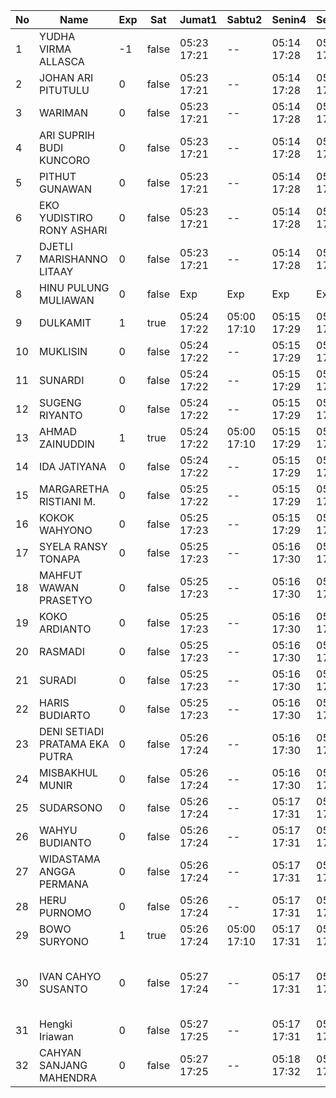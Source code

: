 | No | Name | Exp | Sat | Jumat1 | Sabtu2 | Senin4 | Selasa5 | Rabu6 | Kamis7 | Jumat8 | Sabtu9 | Senin11 | Selasa12 | Rabu13 | Kamis14 | Jumat15 | Sabtu16 | Senin18 | Selasa19 | Rabu20 | Kamis21 | Jumat22 | Sabtu23 | Senin25 | Selasa26 | Rabu27 | Kamis28 | Jumat29 | Sabtu30 | Senin2 | Selasa3 | Rabu4 | Kamis5 | Jumat6 | Sabtu7 | Senin9 | Selasa10 | Rabu11 | Kamis12 | Jumat13 | Sabtu14 | Senin16 | Selasa17 | Rabu18 | Kamis19 | Jumat20 | Sabtu21 | Senin23 | Selasa24 | Rabu25 | Kamis26 | Jumat27 | Sabtu28 |
|-----|-----|-----|-----|-----|-----|-----|-----|-----|-----|-----|-----|-----|-----|-----|-----|-----|-----|-----|-----|-----|-----|-----|-----|-----|-----|-----|-----|-----|-----|-----|-----|-----|-----|-----|-----|-----|-----|-----|-----|-----|-----|-----|-----|-----|-----|-----|-----|-----|-----|-----|-----|-----|-----|
| 1 | YUDHA VIRMA ALLASCA | -1 | false | 05:23 17:21 | -- | 05:14 17:28 | 05:27 17:08 | 05:21 17:13 | 05:25 17:05 | 05:25 17:21 | -- | 05:22 17:03 | 05:22 17:14 | 05:12 17:03 | 05:23 17:13 | 05:02 17:16 | -- | 05:00 17:17 | 05:27 17:15 | 05:21 17:07 | 05:01 17:11 | 06:12 17:20 | -- | 05:17 17:22 | 05:10 17:27 | 05:08 17:08 | 05:04 17:18 | 05:07 17:24 | -- | 05:16 17:13 | 05:20 17:04 | 05:27 17:18 | 05:10 17:10 | 05:17 17:11 | -- | 05:02 17:21 | 05:24 17:04 | 05:25 17:02 | 05:26 19:19 | 05:25 19:16 | -- | 05:06 19:28 | 05:17 19:20 | 05:02 19:04 | 05:29 19:04 | 05:15 19:15 | -- | 05:08 19:20 | 05:06 19:03 | 05:26 19:04 | 05:10 19:26 | 05:11 19:06 | -- |
| 2 | JOHAN ARI PITUTULU | 0 | false | 05:23 17:21 | -- | 05:14 17:28 | 05:27 17:08 | 05:21 17:13 | 05:25 17:05 | 05:25 17:21 | -- | 05:22 17:03 | 05:22 17:14 | 05:12 17:03 | 05:23 17:13 | 05:02 17:16 | -- | 05:00 17:17 | 05:27 17:15 | 05:21 17:07 | 05:01 17:11 | 06:12 17:20 | -- | 05:17 17:22 | 05:10 17:27 | 05:08 17:08 | 05:04 17:18 | 05:07 17:24 | -- | 05:16 17:13 | 05:20 17:04 | 05:27 17:18 | 05:10 17:10 | 05:17 17:11 | -- | 05:02 17:21 | 05:24 17:04 | 05:25 17:02 | 05:26 19:19 | 05:25 19:16 | -- | 05:06 19:28 | 05:17 19:20 | 05:02 19:04 | 05:29 19:04 | 05:15 19:15 | -- | 05:08 19:20 | 05:06 19:03 | 05:26 19:04 | 05:10 19:26 | 05:11 19:06 | -- |
| 3 | WARIMAN | 0 | false | 05:23 17:21 | -- | 05:14 17:28 | 05:27 17:08 | 05:21 17:13 | 05:25 17:05 | 05:25 17:21 | -- | 05:22 17:03 | 05:22 17:14 | 05:12 17:03 | 05:23 17:13 | 05:02 17:16 | -- | 05:00 17:17 | 05:27 17:15 | 05:21 17:07 | 05:01 17:11 | 06:12 17:20 | -- | 05:17 17:22 | 05:10 17:27 | 05:08 17:08 | 05:04 17:18 | 05:07 17:24 | -- | 05:16 17:13 | 05:20 17:04 | 05:27 17:18 | 05:10 17:10 | 05:17 17:11 | -- | 05:02 17:21 | 05:24 17:04 | 05:25 17:02 | 05:26 19:19 | 05:25 19:16 | -- | 05:06 19:28 | 05:17 19:20 | 05:02 19:04 | 05:29 19:04 | 05:15 19:15 | -- | 05:08 19:20 | 05:06 19:03 | 05:26 19:04 | 05:10 19:26 | 05:11 19:06 | -- |
| 4 | ARI SUPRIH BUDI KUNCORO | 0 | false | 05:23 17:21 | -- | 05:14 17:28 | 05:27 17:08 | 05:21 17:13 | 05:25 17:05 | 05:25 17:21 | -- | 05:22 17:03 | 05:22 17:14 | 05:12 17:03 | 05:23 17:13 | 05:02 17:16 | -- | 05:00 17:17 | 05:27 17:15 | 05:21 17:07 | 05:01 17:11 | 06:12 17:20 | -- | 05:17 17:22 | 05:10 17:27 | 05:08 17:08 | 05:04 17:18 | 05:07 17:24 | -- | 05:16 17:13 | 05:20 17:04 | 05:27 17:18 | 05:10 17:10 | 05:17 17:11 | -- | 05:02 17:21 | 05:24 17:04 | 05:25 17:02 | 05:26 19:19 | 05:25 19:16 | -- | 05:06 19:28 | 05:17 19:20 | 05:02 19:04 | 05:29 19:04 | 05:15 19:15 | -- | 05:08 19:20 | 05:06 19:03 | 05:26 19:04 | 05:10 19:26 | 05:11 19:06 | -- |
| 5 | PITHUT GUNAWAN | 0 | false | 05:23 17:21 | -- | 05:14 17:28 | 05:27 17:08 | 05:21 17:13 | 05:25 17:05 | 05:25 17:21 | -- | 05:22 17:03 | 05:22 17:14 | 05:12 17:03 | 05:23 17:13 | 05:02 17:16 | -- | 05:00 17:17 | 05:27 17:15 | 05:21 17:07 | 05:01 17:11 | 06:12 17:20 | -- | 05:17 17:22 | 05:10 17:27 | 05:08 17:08 | 05:04 17:18 | 05:07 17:24 | -- | 05:16 17:13 | 05:20 17:04 | 05:27 17:18 | 05:10 17:10 | 05:17 17:11 | -- | 05:02 17:21 | 05:24 17:04 | 05:25 17:02 | 05:26 19:19 | 05:25 19:16 | -- | 05:06 19:28 | 05:17 19:20 | 05:02 19:04 | 05:29 19:04 | 05:15 19:15 | -- | 05:08 19:20 | 05:06 19:03 | 05:26 19:04 | 05:10 19:26 | 05:11 19:06 | -- |
| 6 | EKO YUDISTIRO RONY ASHARI | 0 | false | 05:23 17:21 | -- | 05:14 17:28 | 05:27 17:08 | 05:21 17:13 | 05:25 17:05 | 05:25 17:21 | -- | 05:22 17:03 | 05:22 17:14 | 05:12 17:03 | 05:23 17:13 | 05:02 17:16 | -- | 05:00 17:17 | 05:27 17:15 | 05:21 17:07 | 05:01 17:11 | 06:12 17:20 | -- | 05:17 17:22 | 05:10 17:27 | 05:08 17:08 | 05:04 17:18 | 05:07 17:24 | -- | 05:16 17:13 | 05:20 17:04 | 05:27 17:18 | 05:10 17:10 | 05:17 17:11 | -- | 05:02 17:21 | 05:24 17:04 | 05:25 17:02 | 05:26 19:19 | 05:25 19:16 | -- | 05:06 19:28 | 05:17 19:20 | 05:02 19:04 | 05:29 19:04 | 05:15 19:15 | -- | 05:08 19:20 | 05:06 19:03 | 05:26 19:04 | 05:10 19:26 | 05:11 19:06 | -- |
| 7 | DJETLI MARISHANNO LITAAY | 0 | false | 05:23 17:21 | -- | 05:14 17:28 | 05:27 17:08 | 05:21 17:13 | 05:25 17:06 | 05:25 17:22 | -- | 05:22 17:03 | 05:22 17:14 | 05:12 17:03 | 05:23 17:14 | 05:02 17:16 | -- | 05:00 17:17 | 05:27 17:15 | 05:21 17:07 | 05:01 17:12 | 06:12 17:20 | -- | 05:17 17:22 | 05:10 17:28 | 05:08 17:08 | 05:04 17:18 | 05:07 17:24 | -- | 05:16 17:13 | 05:20 17:04 | 05:27 17:18 | 05:10 17:10 | 05:17 17:11 | -- | 05:02 17:22 | 05:24 17:04 | 05:25 17:02 | 05:26 19:19 | 05:25 19:16 | -- | 05:06 19:28 | 05:17 19:20 | 05:02 19:04 | 05:29 19:04 | 05:15 19:15 | -- | 05:08 19:20 | 05:06 19:03 | 05:26 19:04 | 05:10 19:26 | 05:11 19:06 | -- |
| 8 | HINU PULUNG MULIAWAN | 0 | false | Exp | Exp | Exp | Exp | Exp | Exp | Exp | Exp | Exp | Exp | Exp | Exp | Exp | Exp | Exp | Exp | Exp | Exp | Exp | Exp | Exp | Exp | Exp | Exp | Exp | Exp | Exp | Exp | Exp | Exp | Exp | Exp | Exp | Exp | Exp | Exp | Exp | Exp | Exp | Exp | Exp | Exp | Exp | Exp | Exp | Exp | Exp | Exp | Exp | Exp |
| 9 | DULKAMIT | 1 | true | 05:24 17:22 | 05:00 17:10 | 05:15 17:29 | 05:28 17:09 | 05:22 17:14 | 05:26 17:06 | 05:26 17:22 | 05:22 17:28 | 05:23 17:04 | 05:23 17:15 | 05:13 17:04 | 05:24 17:14 | 05:03 17:17 | 05:21 17:17 | 05:01 17:18 | 05:28 17:16 | 05:22 17:08 | 05:02 17:12 | 05:43 17:21 | 05:11 17:14 | 05:18 17:23 | 05:11 17:28 | 05:09 17:09 | 05:05 17:19 | 05:08 17:25 | 05:26 17:26 | 05:17 17:14 | 05:21 17:05 | 05:28 17:19 | 05:11 17:11 | 05:18 17:12 | 05:28 17:06 | 05:03 17:22 | 05:25 17:05 | 05:26 17:03 | 05:27 19:20 | 05:26 19:17 | 05:14 19:28 | 05:07 19:29 | 05:18 19:21 | 05:03 19:05 | 05:30 19:05 | 05:16 19:16 | 05:16 19:15 | 05:09 19:21 | 05:07 19:04 | 05:27 19:05 | 05:11 19:27 | 05:12 19:07 | 05:17 - |
| 10 | MUKLISIN | 0 | false | 05:24 17:22 | -- | 05:15 17:29 | 05:28 17:09 | 05:22 17:14 | 05:26 17:06 | 05:26 17:22 | -- | 05:23 17:04 | 05:23 17:15 | 05:13 17:04 | 05:24 17:14 | 05:03 17:17 | -- | 05:01 17:18 | 05:28 17:16 | 05:22 17:08 | 05:02 17:12 | 06:13 17:21 | -- | 05:18 17:23 | 05:11 17:28 | 05:09 17:09 | 05:05 17:19 | 05:08 17:25 | -- | 05:17 17:14 | 05:21 17:05 | 05:28 17:19 | 05:11 17:11 | 05:18 17:12 | -- | 05:03 17:22 | 05:25 17:05 | 05:26 17:03 | 05:27 19:20 | 05:26 19:17 | -- | 05:07 19:29 | 05:18 19:21 | 05:03 19:05 | 05:30 19:05 | 05:16 19:16 | -- | 05:09 19:21 | 05:07 19:04 | 05:27 19:05 | 05:11 19:27 | 05:12 19:07 | -- |
| 11 | SUNARDI | 0 | false | 05:24 17:22 | -- | 05:15 17:29 | 05:28 17:09 | 05:22 17:14 | 05:26 17:06 | 05:26 17:22 | -- | 05:23 17:04 | 05:23 17:15 | 05:13 17:04 | 05:24 17:14 | 05:03 17:17 | -- | 05:01 17:18 | 05:28 17:16 | 05:22 17:08 | 05:02 17:12 | 06:13 17:21 | -- | 05:18 17:23 | 05:11 17:28 | 05:09 17:09 | 05:05 17:19 | 05:08 17:25 | -- | 05:17 17:14 | 05:21 17:05 | 05:28 17:19 | 05:11 17:11 | 05:18 17:12 | -- | 05:03 17:22 | 05:25 17:05 | 05:26 17:03 | 05:27 19:20 | 05:26 19:17 | -- | 05:07 19:29 | 05:18 19:21 | 05:03 19:05 | 05:30 19:05 | 05:16 19:16 | -- | 05:09 19:21 | 05:07 19:04 | 05:27 19:05 | 05:11 19:27 | 05:12 19:07 | -- |
| 12 | SUGENG RIYANTO | 0 | false | 05:24 17:22 | -- | 05:15 17:29 | 05:28 17:09 | 05:22 17:14 | 05:26 17:06 | 05:26 17:22 | -- | 05:23 17:04 | 05:23 17:15 | 05:13 17:04 | 05:24 17:14 | 05:03 17:17 | -- | 05:01 17:18 | 05:28 17:16 | 05:22 17:08 | 05:02 17:12 | 06:13 17:21 | -- | 05:18 17:23 | 05:11 17:28 | 05:09 17:09 | 05:05 17:19 | 05:08 17:25 | -- | 05:17 17:14 | 05:21 17:05 | 05:28 17:19 | 05:11 17:11 | 05:18 17:12 | -- | 05:03 17:22 | 05:25 17:05 | 05:26 17:03 | 05:27 19:20 | 05:26 19:17 | -- | 05:07 19:29 | 05:18 19:21 | 05:03 19:05 | 05:30 19:05 | 05:16 19:16 | -- | 05:09 19:21 | 05:07 19:04 | 05:27 19:05 | 05:11 19:27 | 05:12 19:07 | -- |
| 13 | AHMAD ZAINUDDIN | 1 | true | 05:24 17:22 | 05:00 17:10 | 05:15 17:29 | 05:28 17:09 | 05:22 17:14 | 05:26 17:06 | 05:26 17:22 | 05:22 17:28 | 05:23 17:04 | 05:23 17:15 | 05:13 17:04 | 05:24 17:14 | 05:03 17:17 | 05:21 17:17 | 05:01 17:18 | 05:28 17:16 | 05:22 17:08 | 05:02 17:12 | 06:13 17:21 | 05:11 17:14 | 05:18 17:23 | 05:11 17:28 | 05:09 17:09 | 05:05 17:19 | 05:08 17:25 | 05:26 17:26 | 05:17 17:14 | 05:21 17:05 | 05:28 17:19 | 05:11 17:11 | 05:18 17:12 | 05:28 17:06 | 05:03 17:22 | 05:25 17:05 | 05:26 17:03 | 05:27 19:20 | 05:26 19:17 | 05:14 19:28 | 05:07 19:29 | 05:18 19:21 | 05:03 19:05 | 05:30 19:05 | 05:16 19:16 | 05:16 19:15 | 05:09 19:21 | 05:07 19:04 | 05:27 19:05 | 05:11 19:27 | 05:12 19:07 | 05:17 - |
| 14 | IDA JATIYANA | 0 | false | 05:24 17:22 | -- | 05:15 17:29 | 05:28 17:09 | 05:22 17:14 | 05:26 17:06 | 05:26 17:22 | -- | 05:23 17:04 | 05:23 17:15 | 05:13 17:04 | 05:24 17:14 | 05:03 17:17 | -- | 05:01 17:18 | 05:28 17:16 | 05:22 17:08 | 05:02 17:12 | 06:13 17:21 | -- | 05:18 17:23 | 05:11 17:28 | 05:09 17:09 | 05:05 17:19 | 05:08 17:25 | -- | 05:17 17:14 | 05:21 17:05 | 05:28 17:19 | 05:11 17:11 | 05:18 17:12 | -- | 05:03 17:22 | 05:25 17:05 | 05:26 17:03 | 05:27 19:20 | 05:26 19:17 | -- | 05:07 19:29 | 05:18 19:21 | 05:03 19:05 | 05:30 19:05 | 05:16 19:16 | -- | 05:09 19:21 | 05:07 19:04 | 05:27 19:05 | 05:11 19:27 | 05:12 19:07 | -- |
| 15 | MARGARETHA RISTIANI M. | 0 | false | 05:25 17:22 | -- | 05:15 17:29 | 05:28 17:09 | 05:22 17:14 | 05:26 17:06 | 05:26 17:23 | -- | 05:23 17:04 | 05:23 17:15 | 05:13 17:04 | 05:24 17:15 | 05:03 17:17 | -- | 05:01 17:18 | 05:28 17:16 | 05:22 17:08 | 05:03 17:13 | 06:13 17:21 | -- | 05:18 17:23 | 05:11 17:29 | 05:09 17:10 | 05:05 17:19 | 05:08 17:25 | -- | 05:17 17:14 | 05:21 17:05 | 05:28 17:19 | 05:11 17:11 | 05:18 17:13 | -- | 05:03 17:22 | 05:25 17:05 | 05:26 17:03 | 05:27 19:20 | 05:26 19:17 | -- | 05:07 19:29 | 05:18 19:21 | 05:03 19:05 | 05:30 19:05 | 05:16 19:16 | -- | 05:09 19:21 | 05:07 19:04 | 05:27 19:05 | 05:11 19:27 | 05:12 19:07 | -- |
| 16 | KOKOK WAHYONO | 0 | false | 05:25 17:23 | -- | 05:15 17:29 | 05:28 17:09 | 05:22 17:14 | 05:26 17:07 | 05:27 17:23 | -- | 05:24 17:05 | 05:23 17:16 | 05:14 17:05 | 05:25 17:15 | 05:04 17:18 | -- | 05:02 17:19 | 05:28 17:17 | 05:23 17:09 | 05:03 17:13 | 06:14 17:22 | -- | 05:19 17:24 | 05:12 17:29 | 05:10 17:10 | 05:06 17:20 | 05:09 17:26 | -- | 05:18 17:15 | 05:21 17:05 | 05:28 17:19 | 05:11 17:12 | 05:18 17:13 | -- | 05:03 17:23 | 05:25 17:05 | 05:26 17:04 | 05:27 19:20 | 05:26 19:17 | -- | 05:07 19:30 | 05:18 19:22 | 05:03 19:05 | 05:30 19:05 | 05:16 19:16 | -- | 05:09 19:21 | 05:07 19:05 | 05:27 19:05 | 05:11 19:27 | 05:12 19:07 | -- |
| 17 | SYELA RANSY TONAPA | 0 | false | 05:25 17:23 | -- | 05:16 17:30 | 05:29 17:10 | 05:23 17:15 | 05:27 17:07 | 05:27 17:23 | -- | 05:24 17:05 | 05:24 17:16 | 05:14 17:05 | 05:25 17:15 | 05:04 17:18 | -- | 05:02 17:19 | 05:29 17:17 | 05:23 17:09 | 05:03 17:13 | 06:14 17:22 | -- | 05:19 17:24 | 05:12 17:29 | 05:10 17:10 | 05:06 17:20 | 05:09 17:26 | -- | 05:18 17:15 | 05:22 17:06 | 05:29 17:20 | 05:12 17:12 | 05:19 17:13 | -- | 05:04 17:23 | 05:26 17:06 | 05:27 17:04 | 05:28 19:21 | 05:27 19:18 | -- | 05:08 19:30 | 05:19 19:22 | 05:04 19:06 | 05:31 19:06 | 05:17 19:17 | -- | 05:10 19:22 | 05:08 19:05 | 05:28 19:06 | 05:12 19:28 | 05:13 19:08 | -- |
| 18 | MAHFUT WAWAN PRASETYO | 0 | false | 05:25 17:23 | -- | 05:16 17:30 | 05:29 17:10 | 05:23 17:15 | 05:27 17:07 | 05:27 17:23 | -- | 05:24 17:05 | 05:24 17:16 | 05:14 17:05 | 05:25 17:15 | 05:04 17:18 | -- | 05:02 17:19 | 05:29 17:17 | 05:23 17:09 | 05:03 17:13 | 05:28 17:22 | -- | 05:19 17:24 | 05:12 17:29 | 05:10 17:10 | 05:06 17:20 | 05:09 17:26 | -- | 05:18 17:15 | 05:22 17:06 | 05:29 17:20 | 05:12 17:12 | 05:19 17:13 | -- | 05:04 17:23 | 05:26 17:06 | 05:27 17:04 | 05:28 19:21 | 05:27 19:18 | -- | 05:08 19:30 | 05:19 19:22 | 05:04 19:06 | 05:31 19:06 | 05:17 19:17 | -- | 05:10 19:22 | 05:08 19:05 | 05:28 19:06 | 05:12 19:28 | 05:13 19:08 | -- |
| 19 | KOKO ARDIANTO | 0 | false | 05:25 17:23 | -- | 05:16 17:30 | 05:29 17:10 | 05:23 17:15 | 05:27 17:07 | 05:27 17:23 | -- | 05:24 17:05 | 05:24 17:16 | 05:14 17:05 | 05:25 17:15 | 05:04 17:18 | -- | 05:02 17:19 | 05:29 17:17 | 05:23 17:09 | 05:03 17:13 | 06:14 17:22 | -- | 05:19 17:24 | 05:12 17:29 | 05:10 17:10 | 05:06 17:20 | 05:09 17:26 | -- | 05:18 17:15 | 05:22 17:06 | 05:29 17:20 | 05:12 17:12 | 05:19 17:13 | -- | 05:04 17:23 | 05:26 17:06 | 05:27 17:04 | 05:28 19:21 | 05:27 19:18 | -- | 05:08 19:30 | 05:19 19:22 | 05:04 19:06 | 05:31 19:06 | 05:17 19:17 | -- | 05:10 19:22 | 05:08 19:05 | 05:28 19:06 | 05:12 19:28 | 05:13 19:08 | -- |
| 20 | RASMADI | 0 | false | 05:25 17:23 | -- | 05:16 17:30 | 05:29 17:10 | 05:23 17:15 | 05:27 17:07 | 05:27 17:23 | -- | 05:24 17:05 | 05:24 17:16 | 05:14 17:05 | 05:25 17:15 | 05:04 17:18 | -- | 05:02 17:19 | 05:29 17:17 | 05:23 17:09 | 05:03 17:13 | 06:14 17:22 | -- | 05:19 17:24 | 05:12 17:29 | 05:10 17:10 | 05:06 17:20 | 05:09 17:26 | -- | 05:18 17:15 | 05:22 17:06 | 05:29 17:20 | 05:12 17:12 | 05:19 17:13 | -- | 05:04 17:23 | 05:26 17:06 | 05:27 17:04 | 05:28 19:21 | 05:27 19:18 | -- | 05:08 19:30 | 05:19 19:22 | 05:04 19:06 | 05:31 19:06 | 05:17 19:17 | -- | 05:10 19:22 | 05:08 19:05 | 05:28 19:06 | 05:12 19:28 | 05:13 19:08 | -- |
| 21 | SURADI | 0 | false | 05:25 17:23 | -- | 05:16 17:30 | 05:29 17:10 | 05:23 17:15 | 05:27 17:07 | 05:27 17:24 | -- | 05:24 17:05 | 05:24 17:16 | 05:14 17:05 | 05:25 17:15 | 05:04 17:18 | -- | 05:02 17:19 | 05:29 17:17 | 05:23 17:09 | 05:04 17:13 | 06:14 17:22 | -- | 05:19 17:24 | 05:12 17:29 | 05:10 17:10 | 05:06 17:20 | 05:09 17:26 | -- | 05:18 17:15 | 05:22 17:06 | 05:29 17:20 | 05:12 17:12 | 05:19 17:13 | -- | 05:04 17:23 | 05:26 17:06 | 05:27 17:04 | 05:28 19:21 | 05:27 19:18 | -- | 05:08 19:30 | 05:19 19:22 | 05:04 19:06 | 05:31 19:06 | 05:17 19:17 | -- | 05:10 19:22 | 05:08 19:05 | 05:28 19:06 | 05:12 19:28 | 05:13 19:08 | -- |
| 22 | HARIS BUDIARTO | 0 | false | 05:25 17:23 | -- | 05:16 17:30 | 05:29 17:10 | 05:23 17:15 | 05:27 17:07 | 05:27 17:24 | -- | 05:24 17:05 | 05:24 17:16 | 05:14 17:05 | 05:25 17:16 | 05:04 17:18 | -- | 05:02 17:19 | 05:29 17:17 | 05:23 17:09 | 05:04 17:14 | 06:14 17:22 | -- | 05:19 17:24 | 05:12 17:30 | 05:10 17:10 | 05:06 17:20 | 05:09 17:26 | -- | 05:18 17:15 | 05:22 17:06 | 05:29 17:20 | 05:12 17:12 | 05:19 17:13 | -- | 05:04 17:23 | 05:26 17:06 | 05:27 17:04 | 05:28 19:21 | 05:27 19:18 | -- | 05:08 19:30 | 05:19 19:22 | 05:04 19:06 | 05:31 19:06 | 05:17 19:17 | -- | 05:10 19:22 | 05:08 19:05 | 05:28 19:06 | 05:12 19:28 | 05:13 19:08 | -- |
| 23 | DENI SETIADI PRATAMA EKA PUTRA | 0 | false | 05:26 17:24 | -- | 05:16 17:30 | 05:29 17:10 | 05:23 17:15 | 05:27 17:08 | 05:27 17:24 | -- | 05:25 17:06 | 05:24 17:16 | 05:14 17:06 | 05:25 17:16 | 05:04 17:19 | -- | 05:02 17:20 | 05:29 17:18 | 05:24 17:10 | 05:04 17:14 | 06:14 17:23 | -- | 05:20 17:25 | 05:13 17:30 | 05:11 17:11 | 05:06 17:21 | 05:09 17:27 | -- | 05:19 17:15 | 05:22 17:06 | 05:29 17:20 | 05:12 17:12 | 05:19 17:14 | -- | 05:04 17:24 | 05:26 17:06 | 05:27 17:05 | 05:28 19:21 | 05:27 19:18 | -- | 05:08 19:30 | 05:19 19:22 | 05:04 19:06 | 05:31 19:06 | 05:17 19:17 | -- | 05:10 19:22 | 05:08 19:05 | 05:28 19:06 | 05:12 19:28 | 05:13 19:08 | -- |
| 24 | MISBAKHUL MUNIR | 0 | false | 05:26 17:24 | -- | 05:16 17:30 | 05:29 17:10 | 05:23 17:15 | 05:27 17:08 | 05:28 17:24 | -- | 05:25 17:06 | 05:25 17:17 | 05:15 17:06 | 05:26 17:16 | 05:05 17:19 | -- | 05:03 17:20 | 05:30 17:18 | 05:24 17:10 | 05:04 17:14 | 06:15 17:23 | -- | 05:20 17:25 | 05:13 17:30 | 05:11 17:11 | 05:07 17:21 | 05:10 17:27 | -- | 05:19 17:16 | 05:23 17:06 | 05:30 17:21 | 05:13 17:13 | 05:19 17:14 | -- | 05:04 17:24 | 05:26 17:06 | 05:27 17:05 | 05:28 19:22 | 05:27 19:19 | -- | 05:08 19:31 | 05:20 19:23 | 05:05 19:07 | 05:32 19:07 | 05:18 19:18 | -- | 05:10 19:23 | 05:09 19:06 | 05:28 19:07 | 05:12 19:29 | 05:13 19:08 | -- |
| 25 | SUDARSONO | 0 | false | 05:26 17:24 | -- | 05:17 17:31 | 05:30 17:11 | 05:24 17:16 | 05:28 17:08 | 05:28 17:24 | -- | 05:25 17:06 | 05:25 17:17 | 05:15 17:06 | 05:26 17:16 | 05:05 17:19 | -- | 05:03 17:20 | 05:30 17:18 | 05:24 17:10 | 05:04 17:14 | 06:15 17:23 | -- | 05:20 17:25 | 05:13 17:30 | 05:11 17:11 | 05:07 17:21 | 05:10 17:27 | -- | 05:19 17:16 | 05:23 17:07 | 05:30 17:21 | 05:13 17:13 | 05:20 17:14 | -- | 05:05 17:24 | 05:27 17:07 | 05:28 17:05 | 05:29 19:22 | 05:28 19:19 | -- | 05:09 19:31 | 05:20 19:23 | 05:05 19:07 | 05:32 19:07 | 05:18 19:18 | -- | 05:11 19:23 | 05:09 19:06 | 05:29 19:07 | 05:13 19:29 | 05:14 19:09 | -- |
| 26 | WAHYU BUDIANTO | 0 | false | 05:26 17:24 | -- | 05:17 17:31 | 05:30 17:11 | 05:24 17:16 | 05:28 17:08 | 05:28 17:24 | -- | 05:25 17:06 | 05:25 17:17 | 05:15 17:06 | 05:26 17:16 | 05:05 17:19 | -- | 05:03 17:20 | 05:30 17:18 | 05:24 17:10 | 05:04 17:14 | 06:15 17:23 | -- | 05:20 17:25 | 05:13 17:30 | 05:11 17:11 | 05:07 17:21 | 05:10 17:27 | -- | 05:19 17:16 | 05:23 17:07 | 05:30 17:21 | 05:13 17:13 | 05:20 17:14 | -- | 05:05 17:24 | 05:27 17:07 | 05:28 17:05 | 05:29 19:22 | 05:28 19:19 | -- | 05:09 19:31 | 05:20 19:23 | 05:05 19:07 | 05:32 19:07 | 05:18 19:18 | -- | 05:11 19:23 | 05:09 19:06 | 05:29 19:07 | 05:13 19:29 | 05:14 19:09 | -- |
| 27 | WIDASTAMA ANGGA PERMANA | 0 | false | 05:26 17:24 | -- | 05:17 17:31 | 05:30 17:11 | 05:24 17:16 | 05:28 17:08 | 05:28 17:24 | -- | 05:25 17:06 | 05:25 17:17 | 05:15 17:06 | 05:26 17:16 | 05:05 17:19 | -- | 05:03 17:20 | 05:30 17:18 | 05:24 17:10 | 05:04 17:14 | 06:15 17:23 | -- | 05:20 17:25 | 05:13 17:30 | 05:11 17:11 | 05:07 17:21 | 05:10 17:27 | -- | 05:19 17:16 | 05:23 17:07 | 05:30 17:21 | 05:13 17:13 | 05:20 17:14 | -- | 05:05 17:24 | 05:27 17:07 | 05:28 17:05 | 05:29 19:22 | 05:28 19:19 | -- | 05:09 19:31 | 05:20 19:23 | 05:05 19:07 | 05:32 19:07 | 05:18 19:18 | -- | 05:11 19:23 | 05:09 19:06 | 05:29 19:07 | 05:13 19:29 | 05:14 19:09 | -- |
| 28 | HERU PURNOMO | 0 | false | 05:26 17:24 | -- | 05:17 17:31 | 05:30 17:11 | 05:24 17:16 | 05:28 17:08 | 05:28 17:25 | -- | 05:25 17:06 | 05:25 17:17 | 05:15 17:06 | 05:26 17:16 | 05:05 17:19 | -- | 05:03 17:20 | 05:30 17:18 | 05:24 17:10 | 05:05 17:14 | 06:15 17:23 | -- | 05:20 17:25 | 05:13 17:30 | 05:11 17:11 | 05:07 17:21 | 05:10 17:27 | -- | 05:19 17:16 | 05:23 17:07 | 05:30 17:21 | 05:13 17:13 | 05:20 17:14 | -- | 05:05 17:24 | 05:27 17:07 | 05:28 17:05 | 05:29 19:22 | 05:28 19:19 | -- | 05:09 19:31 | 05:20 19:23 | 05:05 19:07 | 05:32 19:07 | 05:18 19:18 | -- | 05:11 19:23 | 05:09 19:06 | 05:29 19:07 | 05:13 19:29 | 05:14 19:09 | -- |
| 29 | BOWO SURYONO | 1 | true | 05:26 17:24 | 05:00 17:10 | 05:17 17:31 | 05:30 17:11 | 05:24 17:16 | 05:28 17:08 | 05:28 17:25 | 05:22 17:28 | 05:25 17:06 | 05:25 17:17 | 05:15 17:06 | 05:26 17:17 | 05:05 17:19 | 05:21 17:17 | 05:03 17:20 | 05:30 17:18 | 05:24 17:10 | 05:05 17:14 | 06:15 17:24 | 05:11 17:14 | 05:20 17:25 | 05:13 17:31 | 05:11 17:11 | 05:07 17:21 | 05:10 17:28 | 05:26 17:26 | 05:19 17:16 | 05:23 17:07 | 05:30 17:21 | 05:13 17:13 | 05:20 17:14 | 05:28 17:06 | 05:05 17:24 | 05:27 17:07 | 05:28 17:05 | 05:29 19:22 | 05:28 19:19 | 05:14 19:28 | 05:09 19:31 | 05:20 19:23 | 05:05 19:07 | 05:32 19:07 | 05:18 19:18 | 05:16 19:15 | 05:11 19:23 | 05:09 19:06 | 05:29 19:07 | 05:13 19:29 | 05:14 19:09 | 05:17 - |
| 30 | IVAN CAHYO SUSANTO | 0 | false | 05:27 17:24 | -- | 05:17 17:31 | 05:30 17:11 | 05:24 17:16 | 05:28 17:09 | 05:28 17:25 | -- | 05:26 17:07 | 05:25 17:17 | 05:15 17:07 | 05:26 17:17 | 05:05 17:20 | -- | 05:03 17:21 | 05:30 17:19 | 05:25 17:10 | 05:05 17:15 | 06:15 17:24 | -- | 05:21 17:26 | 05:14 17:31 | 05:11 17:12 | 05:07 17:22 | 05:10 17:28 | -- | 05:19 17:16 | 05:23 17:07 | 05:30 17:21 | 05:13 - | Username atau Password anda Salah. | Username atau Password anda Salah. | -- | Username atau Password anda Salah. | Username atau Password anda Salah. | Username atau Password anda Salah. | Username atau Password anda Salah. | 19:22 19:22 | 05:28 19:19 | -- | 05:09 19:31 | 05:20 19:23 | 05:05 19:07 | 05:32 19:07 | 05:18 19:18 | -- | 05:11 19:23 | 05:09 19:06 | 05:29 19:07 | 05:13 19:29 | 05:14 19:09 | -- |
| 31 | Hengki Iriawan | 0 | false | 05:27 17:25 | -- | 05:17 17:31 | 05:30 17:11 | 05:24 17:16 | 05:28 17:09 | 05:29 17:25 | -- | 05:26 17:07 | 05:26 17:18 | 05:16 17:07 | 05:27 17:17 | 05:06 17:20 | -- | 05:04 17:21 | 05:30 17:19 | 05:25 17:11 | 05:05 17:15 | 06:16 17:24 | -- | 05:21 17:26 | 05:14 17:31 | 05:12 17:12 | 05:08 17:22 | 05:11 17:28 | -- | 05:20 17:17 | 05:23 17:07 | 05:30 17:22 | 05:13 17:13 | 05:20 17:15 | -- | 05:05 17:25 | 05:27 17:07 | 05:28 17:06 | 05:29 19:23 | 05:28 19:19 | -- | 05:09 19:32 | 05:20 19:24 | 05:05 19:07 | 05:32 19:08 | 05:18 19:18 | -- | 05:11 19:23 | 05:09 19:06 | 05:29 19:08 | 05:13 19:29 | 05:14 19:09 | -- |
| 32 | CAHYAN SANJANG MAHENDRA | 0 | false | 05:27 17:25 | -- | 05:18 17:32 | 05:30 17:12 | 05:25 17:17 | 05:29 17:09 | 05:29 17:25 | -- | 05:26 17:07 | 05:26 17:18 | 05:16 17:07 | 05:27 17:17 | 05:06 17:20 | -- | 05:04 17:21 | 05:31 17:19 | 05:25 17:11 | 05:05 17:15 | 06:16 17:24 | -- | 05:21 17:26 | 05:14 17:31 | 05:12 17:12 | 05:08 17:22 | 05:11 17:28 | -- | 07:57 19:23 | 05:29 19:20 | -- | 05:10 19:32 | 05:21 19:24 | 05:06 19:08 | 05:33 19:08 | 05:19 19:19 | -- | 05:12 19:24 | 05:10 19:07 | 05:30 19:08 | 05:14 19:30 | 05:15 19:10 | -- |

